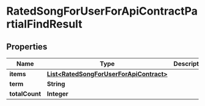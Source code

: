 

# RatedSongForUserForApiContractPartialFindResult


## Properties

Name | Type | Description | Notes
------------ | ------------- | ------------- | -------------
**items** | [**List&lt;RatedSongForUserForApiContract&gt;**](RatedSongForUserForApiContract.md) |  |  [optional]
**term** | **String** |  |  [optional]
**totalCount** | **Integer** |  |  [optional]



